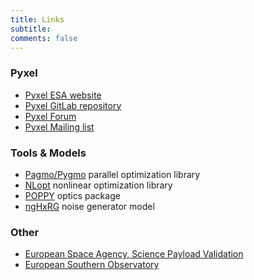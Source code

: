 ```yaml
---
title: Links
subtitle: 
comments: false
---
```


### Pyxel
* <a href="http://sci.esa.int/pyxel" target="_blank">Pyxel ESA website</a>
* <a href="https://gitlab.com/esa/pyxel" target="_blank">Pyxel GitLab repository</a>
* <a href="" target="_blank">Pyxel Forum</a>
* <a href="" target="_blank">Pyxel Mailing list</a>

### Tools & Models
* <a href="https://esa.github.io/pagmo2" target="_blank">Pagmo/Pygmo</a> parallel optimization library 
* <a href="https://nlopt.readthedocs.io/en/latest" target="_blank">NLopt</a> nonlinear optimization library
* <a href="https://poppy-optics.readthedocs.io/en/stable" target="_blank">POPPY</a> optics package
* <a href="https://jwst.nasa.gov/publications.html" target="_blank">ngHxRG</a> noise generator model

### Other
* <a href="http://sci.esa.int/future-missions-department/59657-payload-validation-section" target="_blank">European Space Agency, Science Payload Validation</a>
* <a href="https://www.eso.org/public" target="_blank">European Southern Observatory</a>
